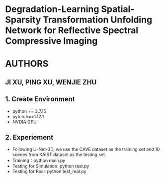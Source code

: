 # Degradation-Learning Spatial-Sparsity Transformation Unfolding Network for Reflective Spectral Compressive Imaging  
# AUTHORS  
## JI XU, PING XU, WENJIE ZHU  
## 1. Create Environment  
* python == 3.7.15  
* pytorch==1.12.1  
* NVDIA GPU  
## 2. Experiement  
* Following U-Net-3D, we use the CAVE dataset as the training set and 10 scenes from KAIST dataset as the testing set.  
* Training：python main.py  
* Testing for Simulation: python test.py  
* Testing for Real: python test_real.py  
